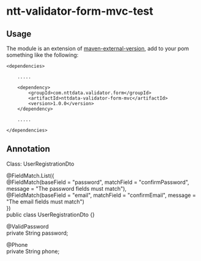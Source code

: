 # ntt-validator-form-mvc-test



## Usage

The module is an extension of [maven-external-version](https://github.com/bdemers/maven-external-version), add to your pom something like the following:   

```
<dependencies>
    
    .....

    <dependency>
        <groupId>com.nttdata.validator.form</groupId>
        <artifactId>nttdata-validator-form-mvc</artifactId>
        <version>1.0.0</version>
    </dependency>
   
    .....
           
</dependencies>
```

## Annotation

Class: UserRegistrationDto  

@FieldMatch.List({  
        @FieldMatch(baseField = "password", matchField = "confirmPassword", message = "The password fields must match"),  
        @FieldMatch(baseField = "email", matchField = "confirmEmail", message = "The email fields must match")  
})  
public class UserRegistrationDto {}  


@ValidPassword  
private String password;  

@Phone  
private String phone;  

